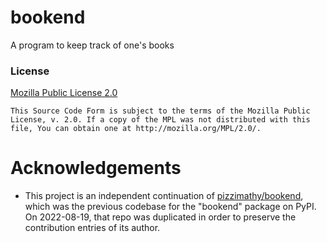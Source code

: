 bookend
=======

A program to keep track of one's books

### License

[Mozilla Public License 2.0](https://www.mozilla.org/en-US/MPL/2.0/)

```
This Source Code Form is subject to the terms of the Mozilla Public
License, v. 2.0. If a copy of the MPL was not distributed with this
file, You can obtain one at http://mozilla.org/MPL/2.0/.
```

# Acknowledgements

- This project is an independent continuation of
  [pizzimathy/bookend](https://github.com/pizzimathy/bookend),
  which was the previous codebase for the "bookend" package on PyPI.
  On 2022-08-19, that repo was duplicated in order to preserve
  the contribution entries of its author.
